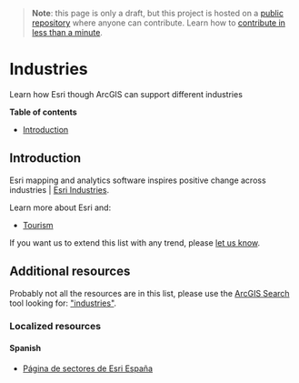 > **Note**: this page is only a draft, but this project is hosted on a [public repository](https://github.com/hhkaos/awesome-arcgis) where anyone can contribute. Learn how to [contribute in less than a minute](https://github.com/hhkaos/awesome-arcgis/blob/master/CONTRIBUTING.md#contributions).

# Industries

Learn how Esri though ArcGIS can support different industries

<!-- START doctoc generated TOC please keep comment here to allow auto update -->
<!-- DON'T EDIT THIS SECTION, INSTEAD RE-RUN doctoc TO UPDATE -->
**Table of contents**

- [Introduction](#introduction)

<!-- END doctoc generated TOC please keep comment here to allow auto update -->

## Introduction

Esri mapping and analytics software inspires positive change across industries | [Esri Industries](http://www.esri.com/industries.html).

Learn more about Esri and:

* [Tourism](tourism/README.md)

If you want us to extend this list with any trend, please [let us know](https://github.com/hhkaos/awesome-arcgis/issues/new).

## Additional resources

Probably not all the resources are in this list, please use the [ArcGIS Search](https://esri-es.github.io/arcgis-search/) tool looking for: ["industries"](https://esri-es.github.io/arcgis-search/?search="industries"&utm_campaign=awesome-list&utm_source=awesome-list&utm_medium=page).

### Localized resources

#### Spanish

* [Página de sectores de Esri España](http://www.esri.es/sectores/)
